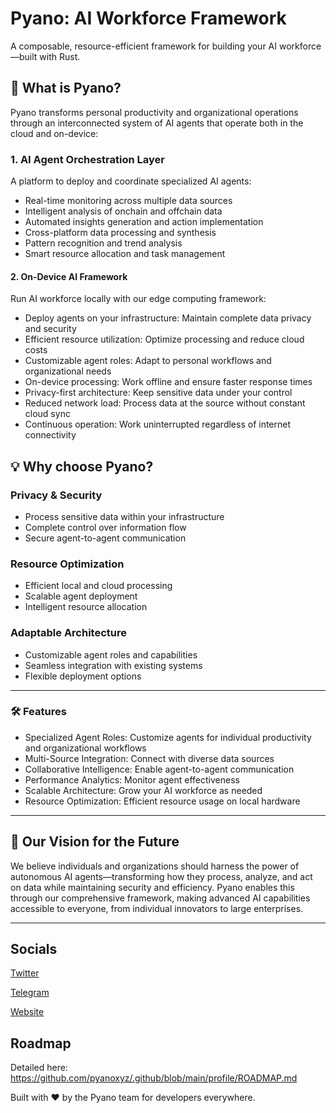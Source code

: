 
# Pyano: AI Workforce Framework
A composable, resource-efficient framework for building your AI workforce—built with Rust.

## 🚀 What is Pyano?
Pyano transforms personal productivity and organizational operations through an interconnected system of AI agents that operate both in the cloud and on-device:

### 1. AI Agent Orchestration Layer
A platform to deploy and coordinate specialized AI agents:

- Real-time monitoring across multiple data sources
- Intelligent analysis of onchain and offchain data
- Automated insights generation and action implementation
- Cross-platform data processing and synthesis
- Pattern recognition and trend analysis
- Smart resource allocation and task management

#### 2. On-Device AI Framework
Run AI workforce locally with our edge computing framework:

- Deploy agents on your infrastructure: Maintain complete data privacy and security
- Efficient resource utilization: Optimize processing and reduce cloud costs
- Customizable agent roles: Adapt to personal workflows and organizational needs
- On-device processing: Work offline and ensure faster response times
- Privacy-first architecture: Keep sensitive data under your control
- Reduced network load: Process data at the source without constant cloud sync
- Continuous operation: Work uninterrupted regardless of internet connectivity


## 💡 Why choose Pyano?

### Privacy & Security
- Process sensitive data within your infrastructure
- Complete control over information flow
- Secure agent-to-agent communication

### Resource Optimization
- Efficient local and cloud processing
- Scalable agent deployment
- Intelligent resource allocation

### Adaptable Architecture
- Customizable agent roles and capabilities
- Seamless integration with existing systems
- Flexible deployment options
  
---

### 🛠 Features

- Specialized Agent Roles: Customize agents for individual productivity and organizational workflows
- Multi-Source Integration: Connect with diverse data sources
- Collaborative Intelligence: Enable agent-to-agent communication
- Performance Analytics: Monitor agent effectiveness
- Scalable Architecture: Grow your AI workforce as needed
- Resource Optimization: Efficient resource usage on local hardware


---

## 🔮 Our Vision for the Future
We believe individuals and organizations should harness the power of autonomous AI agents—transforming how they process, analyze, and act on data while maintaining security and efficiency. Pyano enables this through our comprehensive framework, making advanced AI capabilities accessible to everyone, from individual innovators to large enterprises.

---
## Socials
[Twitter](https://x.com/pyano_fun)

[Telegram](https://t.me/+ScRjg1m1h_JlZGJl)

[Website](https://pyano.fun)

## Roadmap
Detailed here: https://github.com/pyanoxyz/.github/blob/main/profile/ROADMAP.md

Built with ❤️ by the Pyano team for developers everywhere.
